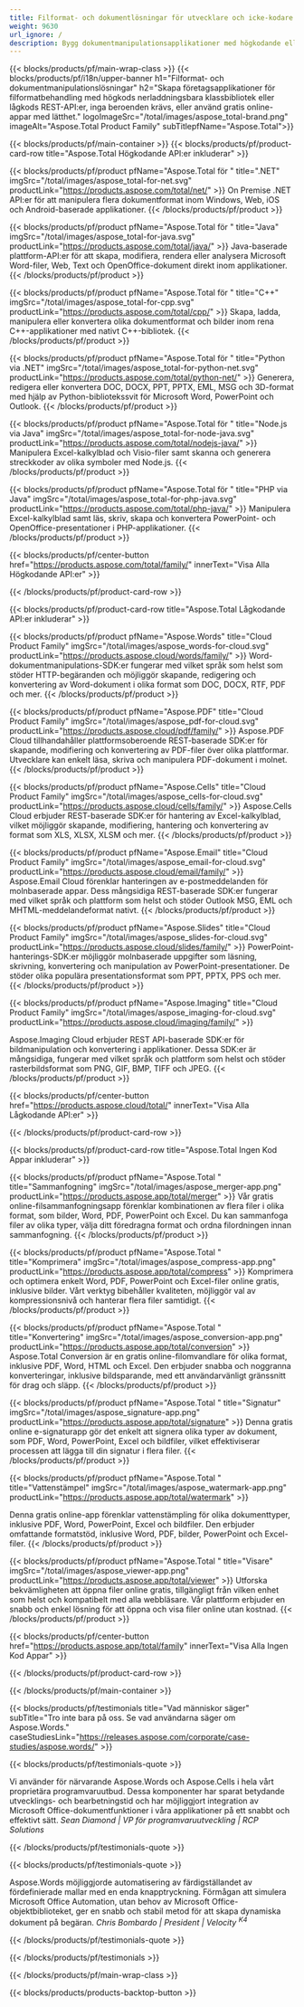 ```yaml
---
title: Filformat- och dokumentlösningar för utvecklare och icke-kodare
weight: 9630
url_ignore: /
description: Bygg dokumentmanipulationsapplikationer med högkodande eller lågkodande API:er eller använd helt enkelt plattformsoberoende appar för att visa, jämföra, inspektera eller konvertera över 100 filformat
---
```


{{< blocks/products/pf/main-wrap-class >}}
{{< blocks/products/pf/i18n/upper-banner h1="Filformat- och dokumentmanipulationslösningar" h2="Skapa företagsapplikationer för filformatbehandling med högkods nerladdningsbara klassbibliotek eller lågkods REST-API:er, inga beroenden krävs, eller använd gratis online-appar med lätthet." logoImageSrc="/total/images/aspose_total-brand.png" imageAlt="Aspose.Total Product Family" subTitlepfName="Aspose.Total">}}

{{< blocks/products/pf/main-container >}}
{{< blocks/products/pf/product-card-row title="Aspose.Total Högkodande API:er inkluderar" >}}

{{< blocks/products/pf/product pfName="Aspose.Total för " title=".NET" imgSrc="/total/images/aspose_total-for-net.svg" productLink="https://products.aspose.com/total/net/" >}}
On Premise .NET API:er för att manipulera flera dokumentformat inom Windows, Web, iOS och Android-baserade applikationer.
{{< /blocks/products/pf/product >}}

{{< blocks/products/pf/product pfName="Aspose.Total för " title="Java" imgSrc="/total/images/aspose_total-for-java.svg" productLink="https://products.aspose.com/total/java/" >}}
Java-baserade plattform-API:er för att skapa, modifiera, rendera eller analysera Microsoft Word-filer, Web, Text och OpenOffice-dokument direkt inom applikationer.
{{< /blocks/products/pf/product >}}

{{< blocks/products/pf/product pfName="Aspose.Total för " title="C++" imgSrc="/total/images/aspose_total-for-cpp.svg" productLink="https://products.aspose.com/total/cpp/" >}}
Skapa, ladda, manipulera eller konvertera olika dokumentformat och bilder inom rena C++-applikationer med nativt C++-bibliotek.
{{< /blocks/products/pf/product >}}

{{< blocks/products/pf/product pfName="Aspose.Total för " title="Python via .NET" imgSrc="/total/images/aspose_total-for-python-net.svg" productLink="https://products.aspose.com/total/python-net/" >}}
Generera, redigera eller konvertera DOC, DOCX, PPT, PPTX, EML, MSG och 3D-format med hjälp av Python-bibliotekssvit för Microsoft Word, PowerPoint och Outlook.
{{< /blocks/products/pf/product >}}

{{< blocks/products/pf/product pfName="Aspose.Total för " title="Node.js via Java" imgSrc="/total/images/aspose_total-for-node-java.svg" productLink="https://products.aspose.com/total/nodejs-java/" >}}
Manipulera Excel-kalkylblad och Visio-filer samt skanna och generera streckkoder av olika symboler med Node.js.
{{< /blocks/products/pf/product >}}

{{< blocks/products/pf/product pfName="Aspose.Total för " title="PHP via Java" imgSrc="/total/images/aspose_total-for-php-java.svg" productLink="https://products.aspose.com/total/php-java/" >}}
Manipulera Excel-kalkylblad samt läs, skriv, skapa och konvertera PowerPoint- och OpenOffice-presentationer i PHP-applikationer.
{{< /blocks/products/pf/product >}}

{{< blocks/products/pf/center-button href="https://products.aspose.com/total/family/" innerText="Visa Alla Högkodande API:er" >}}

{{< /blocks/products/pf/product-card-row >}}

{{< blocks/products/pf/product-card-row title="Aspose.Total Lågkodande API:er inkluderar" >}}

{{< blocks/products/pf/product pfName="Aspose.Words" title="Cloud Product Family" imgSrc="/total/images/aspose_words-for-cloud.svg" productLink="https://products.aspose.cloud/words/family/" >}}
Word-dokumentmanipulations-SDK:er fungerar med vilket språk som helst som stöder HTTP-begäranden och möjliggör skapande, redigering och konvertering av Word-dokument i olika format som DOC, DOCX, RTF, PDF och mer.
{{< /blocks/products/pf/product >}}

{{< blocks/products/pf/product pfName="Aspose.PDF" title="Cloud Product Family" imgSrc="/total/images/aspose_pdf-for-cloud.svg" productLink="https://products.aspose.cloud/pdf/family/" >}}
Aspose.PDF Cloud tillhandahåller plattformsoberoende REST-baserade SDK:er för skapande, modifiering och konvertering av PDF-filer över olika plattformar. Utvecklare kan enkelt läsa, skriva och manipulera PDF-dokument i molnet.
{{< /blocks/products/pf/product >}}

{{< blocks/products/pf/product pfName="Aspose.Cells" title="Cloud Product Family" imgSrc="/total/images/aspose_cells-for-cloud.svg" productLink="https://products.aspose.cloud/cells/family/" >}}
Aspose.Cells Cloud erbjuder REST-baserade SDK:er för hantering av Excel-kalkylblad, vilket möjliggör skapande, modifiering, hantering och konvertering av format som XLS, XLSX, XLSM och mer.
{{< /blocks/products/pf/product >}}

{{< blocks/products/pf/product pfName="Aspose.Email" title="Cloud Product Family" imgSrc="/total/images/aspose_email-for-cloud.svg" productLink="https://products.aspose.cloud/email/family/" >}}
Aspose.Email Cloud förenklar hanteringen av e-postmeddelanden för molnbaserade appar. Dess mångsidiga REST-baserade SDK:er fungerar med vilket språk och plattform som helst och stöder Outlook MSG, EML och MHTML-meddelandeformat nativt.
{{< /blocks/products/pf/product >}}

{{< blocks/products/pf/product pfName="Aspose.Slides" title="Cloud Product Family" imgSrc="/total/images/aspose_slides-for-cloud.svg" productLink="https://products.aspose.cloud/slides/family/" >}}
PowerPoint-hanterings-SDK:er möjliggör molnbaserade uppgifter som läsning, skrivning, konvertering och manipulation av PowerPoint-presentationer. De stöder olika populära presentationsformat som PPT, PPTX, PPS och mer.
{{< /blocks/products/pf/product >}}

{{< blocks/products/pf/product pfName="Aspose.Imaging" title="Cloud Product Family" imgSrc="/total/images/aspose_imaging-for-cloud.svg" productLink="https://products.aspose.cloud/imaging/family/" >}}

Aspose.Imaging Cloud erbjuder REST API-baserade SDK:er för bildmanipulation och konvertering i applikationer. Dessa SDK:er är mångsidiga, fungerar med vilket språk och plattform som helst och stöder rasterbildsformat som PNG, GIF, BMP, TIFF och JPEG.
{{< /blocks/products/pf/product >}}

{{< blocks/products/pf/center-button href="https://products.aspose.cloud/total/" innerText="Visa Alla Lågkodande API:er" >}}

{{< /blocks/products/pf/product-card-row >}}

{{< blocks/products/pf/product-card-row title="Aspose.Total Ingen Kod Appar inkluderar" >}}

{{< blocks/products/pf/product pfName="Aspose.Total " title="Sammanfogning" imgSrc="/total/images/aspose_merger-app.png" productLink="https://products.aspose.app/total/merger" >}}
Vår gratis online-filsammanfogningsapp förenklar kombinationen av flera filer i olika format, som bilder, Word, PDF, PowerPoint och Excel. Du kan sammanfoga filer av olika typer, välja ditt föredragna format och ordna filordningen innan sammanfogning.
{{< /blocks/products/pf/product >}}

{{< blocks/products/pf/product pfName="Aspose.Total " title="Komprimera" imgSrc="/total/images/aspose_compress-app.png" productLink="https://products.aspose.app/total/compress" >}}
Komprimera och optimera enkelt Word, PDF, PowerPoint och Excel-filer online gratis, inklusive bilder. Vårt verktyg bibehåller kvaliteten, möjliggör val av kompressionsnivå och hanterar flera filer samtidigt.
{{< /blocks/products/pf/product >}}

{{< blocks/products/pf/product pfName="Aspose.Total " title="Konvertering" imgSrc="/total/images/aspose_conversion-app.png" productLink="https://products.aspose.app/total/conversion" >}}
Aspose.Total Conversion är en gratis online-filomvandlare för olika format, inklusive PDF, Word, HTML och Excel. Den erbjuder snabba och noggranna konverteringar, inklusive bildsparande, med ett användarvänligt gränssnitt för drag och släpp.
{{< /blocks/products/pf/product >}}

{{< blocks/products/pf/product pfName="Aspose.Total " title="Signatur" imgSrc="/total/images/aspose_signature-app.png" productLink="https://products.aspose.app/total/signature" >}}
Denna gratis online e-signaturapp gör det enkelt att signera olika typer av dokument, som PDF, Word, PowerPoint, Excel och bildfiler, vilket effektiviserar processen att lägga till din signatur i flera filer.
{{< /blocks/products/pf/product >}}

{{< blocks/products/pf/product pfName="Aspose.Total " title="Vattenstämpel" imgSrc="/total/images/aspose_watermark-app.png" productLink="https://products.aspose.app/total/watermark" >}}

Denna gratis online-app förenklar vattenstämpling för olika dokumenttyper, inklusive PDF, Word, PowerPoint, Excel och bildfiler. Den erbjuder omfattande formatstöd, inklusive Word, PDF, bilder, PowerPoint och Excel-filer.
{{< /blocks/products/pf/product >}}

{{< blocks/products/pf/product pfName="Aspose.Total " title="Visare" imgSrc="/total/images/aspose_viewer-app.png" productLink="https://products.aspose.app/total/viewer" >}}
Utforska bekvämligheten att öppna filer online gratis, tillgängligt från vilken enhet som helst och kompatibelt med alla webbläsare. Vår plattform erbjuder en snabb och enkel lösning för att öppna och visa filer online utan kostnad.
{{< /blocks/products/pf/product >}}

{{< blocks/products/pf/center-button href="https://products.aspose.app/total/family" innerText="Visa Alla Ingen Kod Appar" >}}

{{< /blocks/products/pf/product-card-row >}}

{{< /blocks/products/pf/main-container >}}

{{< blocks/products/pf/testimonials title="Vad människor säger" subTitle="Tro inte bara på oss. Se vad användarna säger om Aspose.Words." caseStudiesLink="https://releases.aspose.com/corporate/case-studies/aspose.words/" >}}

{{< blocks/products/pf/testimonials-quote >}}
<p class="first">
 Vi använder för närvarande Aspose.Words och Aspose.Cells i hela vårt proprietära programvaruutbud. Dessa komponenter har sparat betydande utvecklings- och bearbetningstid och har möjliggjort integration av Microsoft Office-dokumentfunktioner i våra applikationer på ett snabbt och effektivt sätt.
 <em>
  Sean Diamond | VP för programvaruutveckling | RCP Solutions
 </em>
</p>

{{< /blocks/products/pf/testimonials-quote >}}

{{< blocks/products/pf/testimonials-quote >}}
<p class="second">
 Aspose.Words möjliggjorde automatisering av färdigställandet av fördefinierade mallar med en enda knapptryckning. Förmågan att simulera Microsoft Office Automation, utan behov av Microsoft Office-objektbiblioteket, ger en snabb och stabil metod för att skapa dynamiska dokument på begäran.
 <em>
  Chris Bombardo | President | Velocity
  <sup>
   K4
  </sup>
 </em>
</p>

{{< /blocks/products/pf/testimonials-quote >}}

{{< /blocks/products/pf/testimonials >}}

{{< /blocks/products/pf/main-wrap-class >}}

{{< blocks/products/products-backtop-button >}}


